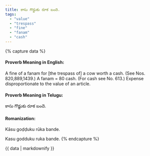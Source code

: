 ```yaml
---
title: కాసు గొడ్డుకు రూక బందె.
tags:
  - "value"
  - "trespass"
  - "fine"
  - "fanam"
  - "cash"
---
```


{% capture data %}
#### Proverb Meaning in English:
A fine of a fanam for [the trespass of] a cow worth a cash.
(See Nos. 820,889,1439.)
A fanam = 80 cash. (For cash see No. 613.)
Expense disproportionate to the value of an article.

#### Proverb Meaning in Telugu:
కాసు గొడ్డుకు రూక బందె.

#### Romanization:
Kāsu goḍḍuku rūka bande.

Kasu godduku ruka bande.
{% endcapture %}

{{ data | markdownify }}

